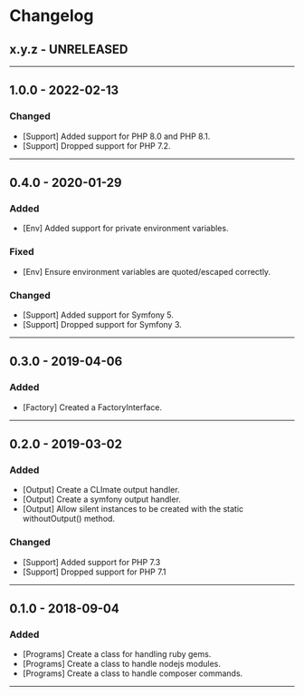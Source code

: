 Changelog
=========

## x.y.z - UNRELEASED

--------

## 1.0.0 - 2022-02-13

### Changed

* [Support] Added support for PHP 8.0 and PHP 8.1.
* [Support] Dropped support for PHP 7.2.

--------

## 0.4.0 - 2020-01-29

### Added

* [Env] Added support for private environment variables.

### Fixed

* [Env] Ensure environment variables are quoted/escaped correctly.

### Changed

* [Support] Added support for Symfony 5.
* [Support] Dropped support for Symfony 3.

--------

## 0.3.0 - 2019-04-06

### Added

* [Factory] Created a FactoryInterface.

--------

## 0.2.0 - 2019-03-02

### Added

* [Output] Create a CLImate output handler.
* [Output] Create a symfony output handler.
* [Output] Allow silent instances to be created with the static withoutOutput() method.

### Changed

* [Support] Added support for PHP 7.3
* [Support] Dropped support for PHP 7.1

--------

## 0.1.0 - 2018-09-04

### Added

* [Programs] Create a class for handling ruby gems.
* [Programs] Create a class to handle nodejs modules.
* [Programs] Create a class to handle composer commands.

--------

